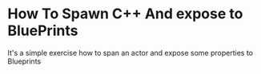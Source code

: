 # How To Spawn C++ And expose to BluePrints


It's a simple exercise how to span an actor and expose some properties to Blueprints




